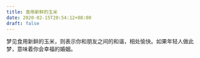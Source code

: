 ```yaml
---
title: 食用新鲜的玉米
date: 2020-02-15T20:54:12+08:00
draft: false
---
```


梦见食用新鲜的玉米，则表示你和朋友之间的和谐，相处愉快。如果年轻人做此梦，意味着你会幸福的婚姻。